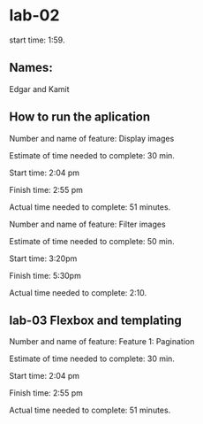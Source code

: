 # lab-02
start time: 1:59.

## Names:
Edgar and Kamit

## How to run the aplication

Number and name of feature: Display images

Estimate of time needed to complete: 30 min.

Start time: 2:04 pm

Finish time: 2:55 pm

Actual time needed to complete: 51 minutes.



Number and name of feature: Filter images

Estimate of time needed to complete: 50 min.

Start time:  3:20pm

Finish time:  5:30pm

Actual time needed to complete: 2:10.

## lab-03 Flexbox and templating


Number and name of feature: Feature 1: Pagination

Estimate of time needed to complete: 30 min.

Start time: 2:04 pm

Finish time: 2:55 pm

Actual time needed to complete: 51 minutes.



